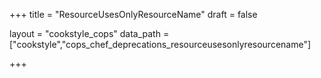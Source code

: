 +++
title = "ResourceUsesOnlyResourceName"
draft = false

layout = "cookstyle_cops"
data_path = ["cookstyle","cops_chef_deprecations_resourceusesonlyresourcename"]

+++

<!-- The content of this page is automatically generated from the
cops_chef_deprecations_resourceusesonlyresourcename.yml file in github.com/chef/cookstyle/blob/master/docs-chef-io/data/cookstyle/. -->
